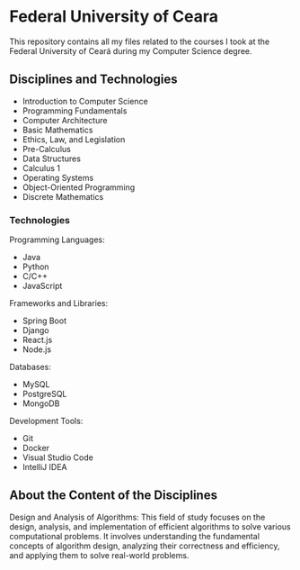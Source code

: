 # Federal University of Ceara

This repository contains all my files related to the courses I took at the Federal University of Ceará during my Computer Science degree.

## Disciplines and Technologies

- Introduction to Computer Science
- Programming Fundamentals
- Computer Architecture
- Basic Mathematics
- Ethics, Law, and Legislation
- Pre-Calculus
- Data Structures
- Calculus 1
- Operating Systems
- Object-Oriented Programming
- Discrete Mathematics

### Technologies

Programming Languages:
- Java
- Python
- C/C++
- JavaScript

Frameworks and Libraries:
- Spring Boot
- Django
- React.js
- Node.js

Databases:
- MySQL
- PostgreSQL
- MongoDB

Development Tools:
- Git
- Docker
- Visual Studio Code
- IntelliJ IDEA

## About the Content of the Disciplines

Design and Analysis of Algorithms: This field of study focuses on the design, analysis, and implementation of efficient algorithms to solve various computational problems. It involves understanding the fundamental concepts of algorithm design, analyzing their correctness and efficiency, and applying them to solve real-world problems.
